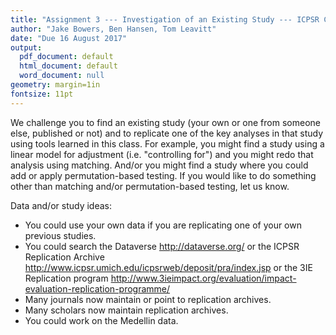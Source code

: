 ```yaml
---
title: "Assignment 3 --- Investigation of an Existing Study --- ICPSR Causal Inference 2017"
author: "Jake Bowers, Ben Hansen, Tom Leavitt"
date: "Due 16 August 2017"
output:
  pdf_document: default
  html_document: default
  word_document: null
geometry: margin=1in
fontsize: 11pt
---
```



<!-- This marks a comment block.
compile this file with pandoc -s -S assignment3.md --to latex --from markdown --output assignment3.tex --natbib ; latexmk -pdflatex='xelatex --shell-escape' -pdf assignment3.tex
-- -->

We challenge you to find an existing study (your own or one from someone else, published or not) and to replicate one of the key analyses in that study using tools learned in this class. For example, you might find a study using a linear model for adjustment (i.e. "controlling for") and you might redo that analysis using matching. And/or you might find a study where you could add or apply permutation-based testing. If you would like to do something other than matching and/or permutation-based testing, let us know.

Data and/or study ideas:

 - You could use your own data if you are replicating one of your own previous studies.
 - You could search the Dataverse <http://dataverse.org/> or the ICPSR Replication Archive <http://www.icpsr.umich.edu/icpsrweb/deposit/pra/index.jsp> or the 3IE Replication program <http://www.3ieimpact.org/evaluation/impact-evaluation-replication-programme/>
 - Many journals now maintain or point to replication archives.
 - Many scholars now maintain replication archives.
 - You could work on the Medellin data.




